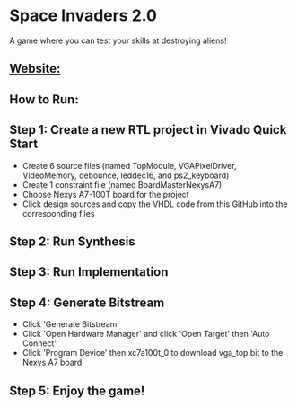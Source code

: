 # Space Invaders 2.0 
A game where you can test your skills at destroying aliens!

## [Website:](https://sites.google.com/stevens.edu/dsd-final/home)

## How to Run:
## Step 1: Create a new RTL project in Vivado Quick Start
* Create 6 source files (named TopModule, VGAPixelDriver, VideoMemory, debounce, leddec16, and ps2_keyboard) 
* Create 1 constraint file (named BoardMasterNexysA7) 
* Choose Nexys A7-100T board for the project
* Click design sources and copy the VHDL code from this GitHub into the corresponding files 

## Step 2: Run Synthesis

## Step 3: Run Implementation 

## Step 4: Generate Bitstream 
* Click 'Generate Bitstream'
* Click 'Open Hardware Manager' and click 'Open Target' then 'Auto Connect'
* Click 'Program Device' then xc7a100t_0 to download vga_top.bit to the Nexys A7 board

## Step 5: Enjoy the game!
